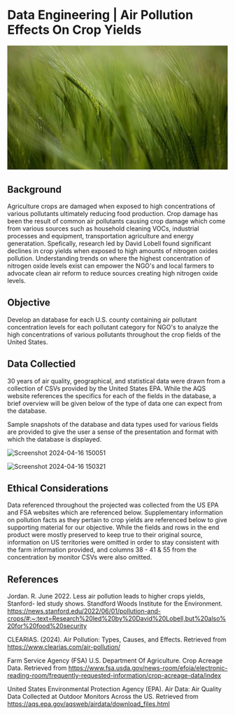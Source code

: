 # Data Engineering | Air Pollution Effects On Crop Yields

![Crop](https://github.com/kgregart/Air-Pollution-Effects-On-Crop-Yields-Using-Data-Engineering/blob/main/Images/crop.jpg)


## Background

Agriculture crops are damaged when exposed to high concentrations of various pollutants ultimately reducing food production. Crop damage has been the result of common air pollutants causing crop damage which come from various sources such as household cleaning VOCs, industrial processes and equipment, transportation agriculture and energy generatation. Spefically, research led by David Lobell found significant declines in crop yields when exposed to high amounts of nitrogen oxides pollution.  Understanding trends on where the highest concentration of nitrogen oxide levels exist can empower the NGO's and local farmers to advocate clean air reform to reduce sources creating high nitrogen oxide levels.
 

## Objective

Develop an database for each U.S. county containing air pollutant concentration levels for each pollutant category for NGO's to analyze the high concentrations of various pollutants throughout the crop fields of the United States. 

## Data Collectied
30 years of air quality, geographical, and statistical data were drawn from a collection of CSVs provided by the United States EPA. While the AQS website references the specifics for each of the fields in the database, a brief overview will be given below of the type of data one can expect from the database. 

Sample snapshots of the database and data types used for various fields are provided to give the user a sense of the presentation and format with which the database is displayed. 

![Screenshot 2024-04-16 150051](https://github.com/kgregart/air_pollution/assets/153306749/542330f7-0bf7-4b8c-956a-61d4b4a98b60)

![Screenshot 2024-04-16 150321](https://github.com/kgregart/air_pollution/assets/153306749/ecf63d30-5020-4444-aca1-341efdb5c165)

## Ethical Considerations
Data referenced throughout the projected was collected from the US EPA and FSA websites which are referenced below. Supplementary information on pollution facts as they pertain to crop yields are referenced below to give supporting material for our objective. While the fields and rows in the end product were mostly preserved to keep true to their original source, information on US territories were omitted in order to stay consistent with the farm information provided, and columns 38 - 41 & 55 from the concentration by monitor CSVs were also omitted.

## References
Jordan. R. June 2022.  Less air pollution leads to higher crops yields, Stanford- led study shows. Standford Woods Institute for the Environment. https://news.stanford.edu/2022/06/01/pollution-and-crops/#:~:text=Research%20led%20by%20David%20Lobell,but%20also%20for%20food%20security

CLEARIAS.  (2024).  Air Pollution: Types, Causes, and Effects.  Retrieved from https://www.clearias.com/air-pollution/

Farm Service Agency (FSA) U.S. Department Of Agriculture. Crop Acreage Data.  Retrieved from https://www.fsa.usda.gov/news-room/efoia/electronic-reading-room/frequently-requested-information/crop-acreage-data/index

United States Environmental Protection Agency (EPA).  Air Data: Air Quality Data Collected at Outdoor Monitors Across the US.  Retrieved from https://aqs.epa.gov/aqsweb/airdata/download_files.html 





